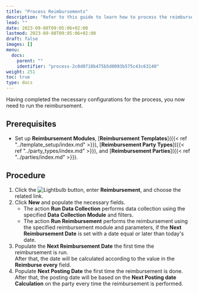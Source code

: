 ```yaml
---
title: "Process Reimbursements"
description: "Refer to this guide to learn how to process the reimbursement."
lead: ""
date: 2023-09-08T09:05:06+02:00
lastmod: 2023-09-08T09:05:06+02:00
draft: false
images: []
menu:
  docs:
    parent: ""
    identifier: "process-2c0d0718b475b5d0093b575c43c63140"
weight: 251
toc: true
type: docs
---
```


Having completed the necessary configurations for the process, you now need to run the reimbursement.

## Prerequisites

- Set up **Reimbursement Modules**, [**Reimbursement Templates**]({{< ref "../template_setup/index.md" >}}), [**Reimbursement Party Types**]({{< ref "../party_types/index.md" >}}), and [**Reimbursement Parties**]({{< ref "../parties/index.md" >}}).

## Procedure

1. Click the ![Lightbulb](Lightbulb_icon.PNG) button, enter **Reimbursement**, and choose the related link.        
2. Click **New** and populate the necessary fields.     
   - The action **Run Data Collection** performs data collection using the specified **Data Collection Module** and filters.
   - The action **Run Reimbursement** performs the reimbursement using the specified reimbursement module and parameters, if the **Next Reimbursement Date** is set with a date equal or later than today's date.
3. Populate the **Next Reimbursement Date** the first time the reimbursement is run.      
   After that, the date will be calculated according to the value in the **Reimburse every** field.
4. Populate **Next Posting Date** the first time the reimbursement is done.    
   After that, the posting date will be based on the **Next Posting date Calculation** on the party every time the reimbursement is performed. 